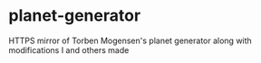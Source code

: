 # planet-generator
HTTPS mirror of Torben Mogensen's planet generator along with modifications I and others made
